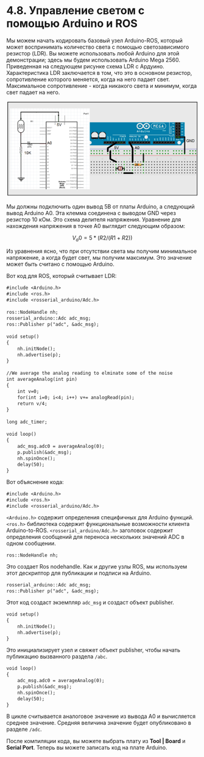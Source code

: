 # 4.8. Управление светом с помощью Arduino и ROS

Мы можем начать кодировать базовый узел Arduino-ROS, который может воспринимать количество света с помощью светозависимого резистор \(LDR\). Вы можете использовать любой Arduino для этой демонстрации; здесь мы будем использовать Arduino Mega 2560. Приведенная на следующем рисунке схема LDR с Ардуино. Характеристика LDR заключается в том, что это в основном резистор, сопротивление которого меняется, когда на него падает свет. Максимальное сопротивление - когда никакого света и минимум, когда свет падает на него.

![](../.gitbook/assets/image%20%2811%29.png)

Мы должны подключить один вывод 5В от платы Arduino, а следующий вывод Arduino A0. Эта клемма соединена с выводом GND через резистор 10 кОм. Это схема делителя напряжения. Уравнение для нахождения напряжения в точке А0 выглядит следующим образом:

$$
V_a0 = 5 * (R2 / (R1 + R2))
$$

Из уравнения ясно, что при отсутствии света мы получим минимальное напряжение, а когда будет свет, мы получим максимум. Это значение может быть считано с помощью Arduino.

Вот код для ROS, который считывает LDR:

```text
#include <Arduino.h>
#include <ros.h>
#include <rosserial_arduino/Adc.h>

ros::NodeHandle nh;
rosserial_arduino::Adc adc_msg;
ros::Publisher p("adc", &adc_msg);

void setup()
{
    nh.initNode();
    nh.advertise(p);
}

//We average the analog reading to elminate some of the noise
int averageAnalog(int pin)
{
    int v=0;
    for(int i=0; i<4; i++) v+= analogRead(pin);
    return v/4;
}

long adc_timer;

void loop()
{
    adc_msg.adc0 = averageAnalog(0);
    p.publish(&adc_msg);
    nh.spinOnce();
    delay(50);
}
```

Вот объяснение кода:

```text
#include <Arduino.h>
#include <ros.h>
#include <rosserial_arduino/Adc.h>
```

`<Arduino.h>` содержит определения специфичных для Arduino функций. `<ros.h>` библиотека содержит функциональные возможности клиента Arduino-to-ROS. `<rosserial_arduino/Adc.h>` заголовок содержит определения сообщений для переноса нескольких значений ADC в одном сообщении.

```text
ros::NodeHandle nh;
```

Это создает Ros nodehandle. Как и другие узлы ROS, мы используем этот дескриптор для публикации и подписи на Arduino.

```text
rosserial_arduino::Adc adc_msg;
ros::Publisher p("adc", &adc_msg);
```

Этот код создаст экземпляр `adc_msg` и создаст объект publisher.

```text
void setup()
{
    nh.initNode();
    nh.advertise(p);
}
```

Это инициализирует узел и свяжет объект publisher, чтобы начать публикацию вызванного раздела `/abc`.

```text
void loop()
{
    adc_msg.adc0 = averageAnalog(0);
    p.publish(&adc_msg);
    nh.spinOnce();
    delay(50);
}
```

В цикле считывается аналоговое значение из вывода A0 и вычисляется среднее значение. Средняя величина значение будет опубликовано в разделе `/adc`.

После компиляции кода, вы можете выбрать плату из **Tool \| Board** и **Serial Port**. Теперь вы можете записать код на плате Arduino.



